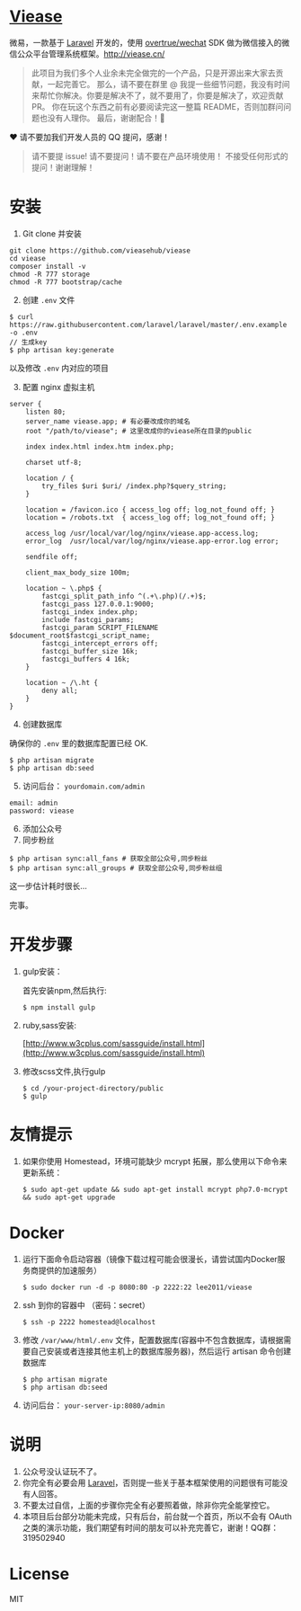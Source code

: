 
# [Viease](http://viease.cn/)

微易，一款基于 [Laravel](http://laravel.com) 开发的，使用 [overtrue/wechat](https://github.com/overtrue/wechat) SDK 做为微信接入的微信公众平台管理系统框架。http://viease.cn/

> 此项目为我们多个人业余未完全做完的一个产品，只是开源出来大家去贡献，一起完善它。
> 那么，请不要在群里 @ 我提一些细节问题，我没有时间来帮忙你解决。你要是解决不了，就不要用了，你要是解决了，欢迎贡献 PR。
> 你在玩这个东西之前有必要阅读完这一整篇 README，否则加群问问题也没有人理你。
> 最后，谢谢配合！:pray:

:heart: 请不要加我们开发人员的 QQ 提问，感谢！

> 请不要提 issue! 请不要提问！请不要在产品环境使用！
> 不接受任何形式的提问！谢谢理解！



# 安装

1. Git clone 并安装

 ```shell
 git clone https://github.com/vieasehub/viease
 cd viease
 composer install -v
 chmod -R 777 storage
 chmod -R 777 bootstrap/cache
 ```

2. 创建 `.env` 文件

 ```shell
 $ curl https://raw.githubusercontent.com/laravel/laravel/master/.env.example -o .env
 // 生成key
 $ php artisan key:generate
 ```

 以及修改 `.env` 内对应的项目

3. 配置 nginx 虚拟主机

 ```
 server {
     listen 80;
     server_name viease.app; # 有必要改成你的域名
     root "/path/to/viease"; # 这里改成你的viease所在目录的public

     index index.html index.htm index.php;

     charset utf-8;

     location / {
         try_files $uri $uri/ /index.php?$query_string;
     }

     location = /favicon.ico { access_log off; log_not_found off; }
     location = /robots.txt  { access_log off; log_not_found off; }

     access_log /usr/local/var/log/nginx/viease.app-access.log;
     error_log  /usr/local/var/log/nginx/viease.app-error.log error;

     sendfile off;

     client_max_body_size 100m;

     location ~ \.php$ {
         fastcgi_split_path_info ^(.+\.php)(/.+)$;
         fastcgi_pass 127.0.0.1:9000;
         fastcgi_index index.php;
         include fastcgi_params;
         fastcgi_param SCRIPT_FILENAME $document_root$fastcgi_script_name;
         fastcgi_intercept_errors off;
         fastcgi_buffer_size 16k;
         fastcgi_buffers 4 16k;
     }

     location ~ /\.ht {
         deny all;
     }
 }
 ```
4. 创建数据库

 确保你的 `.env` 里的数据库配置已经 OK.

 ```shell
 $ php artisan migrate
 $ php artisan db:seed
 ```

5. 访问后台： `yourdomain.com/admin`

 ```
 email: admin
 password: viease
 ```

6. 添加公众号
7. 同步粉丝

 ```shell
 $ php artisan sync:all_fans # 获取全部公众号,同步粉丝
 $ php artisan sync:all_groups # 获取全部公众号,同步粉丝组
 ```
 这一步估计耗时很长...

完事。


# 开发步骤

1. gulp安装：

   首先安装npm,然后执行:

    ```shell
    $ npm install gulp
    ```
2. ruby,sass安装:

   [http://www.w3cplus.com/sassguide/install.html](http://www.w3cplus.com/sassguide/install.html)

3. 修改scss文件,执行gulp
    ```shell
    $ cd /your-project-directory/public
    $ gulp
    ```

# 友情提示

1. 如果你使用 Homestead，环境可能缺少 mcrypt 拓展，那么使用以下命令来更新系统：

    ```shell
    $ sudo apt-get update && sudo apt-get install mcrypt php7.0-mcrypt && sudo apt-get upgrade
    ```

# Docker

1. 运行下面命令启动容器（镜像下载过程可能会很漫长，请尝试国内Docker服务商提供的加速服务）

    ```shell
    $ sudo docker run -d -p 8080:80 -p 2222:22 lee2011/viease
    ```

2. ssh 到你的容器中 （密码：secret）

    ```shell
    $ ssh -p 2222 homestead@localhost
    ```

3. 修改 `/var/www/html/.env` 文件，配置数据库(容器中不包含数据库，请根据需要自己安装或者连接其他主机上的数据库服务器)，然后运行 artisan 命令创建数据库

    ```shell
    $ php artisan migrate
    $ php artisan db:seed
    ```

4. 访问后台： `your-server-ip:8080/admin`


# 说明

1. 公众号没认证玩不了。
1. 你完全有必要会用 [Laravel](http://laravel.com)，否则提一些关于基本框架使用的问题很有可能没有人回答。
1. 不要太过自信，上面的步骤你完全有必要照着做，除非你完全能掌控它。
1. 本项目后台部分功能未完成，只有后台，前台就一个首页，所以不会有 OAuth 之类的演示功能，我们期望有时间的朋友可以补充完善它，谢谢！QQ群：319502940

# License

MIT
